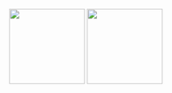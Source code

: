 <a><img height="137px" src="https://github-readme-stats.vercel.app/api?username=Sadicius&show_icons=true&theme=dark" /> <!-- wi*quL3fcV -->
  <img height="137px" src="https://github-readme-stats.vercel.app/api/top-langs/?username=Sadicius&layout=compact&show_icons=true&theme=dark" /></a>
